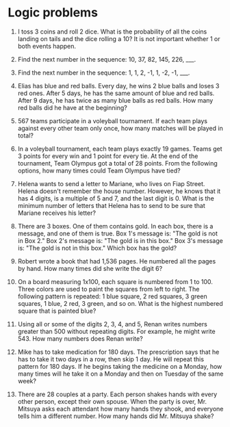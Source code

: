 # Logic problems

1. I toss 3 coins and roll 2 dice. What is the probability of all the coins landing on tails and the dice rolling a 10? It is not important whether 1 or both events happen.

2. Find the next number in the sequence: 10, 37, 82, 145, 226, ___.

3. Find the next number in the sequence: 1, 1, 2, -1, 1, -2, -1, ___.

4. Elias has blue and red balls. 
Every day, he wins 2 blue balls and loses 3 red ones. 
After 5 days, he has the same amount of blue and red balls. 
After 9 days, he has twice as many blue balls as red balls. 
How many red balls did he have at the beginning?

5. 567 teams participate in a voleyball tournament. If each team plays against every other team only once, how many matches will be played in total?

6. In a voleyball tournament, each team plays exactly 19 games.
Teams get 3 points for every win and 1 point for every tie.
At the end of the tournament, Team Olympus got a total of 28 points.
From the following options, how many times could Team Olympus have tied?

7. Helena wants to send a letter to Mariane, who lives on Fiap
Street. Helena doesn't remember the house number.
However, he knows that it has 4 digits, is a multiple of 5
and 7, and the last digit is 0. What is the minimum number
of letters that Helena has to send to be sure that Mariane receives his letter?

8. There are 3 boxes. One of them contains gold.
In each box, there is a message, and one of them is true. 
Box 1's message is: "The gold is not in Box 2." 
Box 2's message is: "The gold is in this box."
Box 3's message is: "The gold is not in this box."
Which box has the gold?

9. Robert wrote a book that had 1,536 pages. 
He numbered all the pages by hand.
 How many times did she write the digit 6?

10. On a board measuring 1x100, each square is numbered from
1 to 100. Three colors are used to paint the squares from left
to right. The following pattern is repeated: 1 blue square,
2 red squares, 3 green squares, 1 blue, 2 red,
3 green, and so on. 
What is the highest numbered square that is painted blue?

11. Using all or some of the digits 2, 3, 4, and 5, Renan writes 
numbers greater than 500 without repeating digits. For 
example, he might write 543. 
How many numbers does Renan write?

12. Mike has to take medication for 180 days. 
The prescription says that he has to take it two days in a row, then skip 1 day. 
He will repeat this pattern for 180 days. 
If he begins taking the medicine on a Monday, how many times will he take it on a Monday and then on 
Tuesday of the same week?

13. There are 28 couples at a party. 
Each person shakes hands with every other person, except their own spouse. 
When the party is over, Mr. Mitsuya asks each attendant how
 many hands they shook, and everyone tells him a different number. 
How many hands did Mr. Mitsuya shake?
